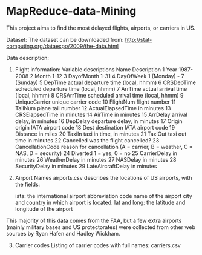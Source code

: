 # MapReduce-data-Mining
This project aims to find the most delayed flights, airports, or carriers in US.

Dataset:
The dataset can be downloaded from:
http://stat-computing.org/dataexpo/2009/the-data.html

Data description:
1) Flight information:
Variable descriptions
	Name 	Description
1 	Year 	1987-2008
2 	Month 	1-12
3 	DayofMonth 	1-31
4 	DayOfWeek 	1 (Monday) - 7 (Sunday)
5 	DepTime 	actual departure time (local, hhmm)
6 	CRSDepTime 	scheduled departure time (local, hhmm)
7 	ArrTime 	actual arrival time (local, hhmm)
8 	CRSArrTime 	scheduled arrival time (local, hhmm)
9 	UniqueCarrier 	unique carrier code
10 	FlightNum 	flight number
11 	TailNum 	plane tail number
12 	ActualElapsedTime 	in minutes
13 	CRSElapsedTime 	in minutes
14 	AirTime 	in minutes
15 	ArrDelay 	arrival delay, in minutes
16 	DepDelay 	departure delay, in minutes
17 	Origin 	origin IATA airport code
18 	Dest 	destination IATA airport code
19 	Distance 	in miles
20 	TaxiIn 	taxi in time, in minutes
21 	TaxiOut 	taxi out time in minutes
22 	Cancelled 	was the flight cancelled?
23 	CancellationCode 	reason for cancellation (A = carrier, B = weather, C = NAS, D = security)
24 	Diverted 	1 = yes, 0 = no
25 	CarrierDelay 	in minutes
26 	WeatherDelay 	in minutes
27 	NASDelay 	in minutes
28 	SecurityDelay 	in minutes
29 	LateAircraftDelay 	in minutes

2) Airport Names
airports.csv describes the locations of US airports, with the fields:

    iata: the international airport abbreviation code
    name of the airport
    city and country in which airport is located.
    lat and long: the latitude and longitude of the airport

This majority of this data comes from the FAA, but a few extra airports (mainly military bases and US protectorates) were collected from other web sources by Ryan Hafen and Hadley Wickham.

3) Carrier codes
Listing of carrier codes with full names: carriers.csv
